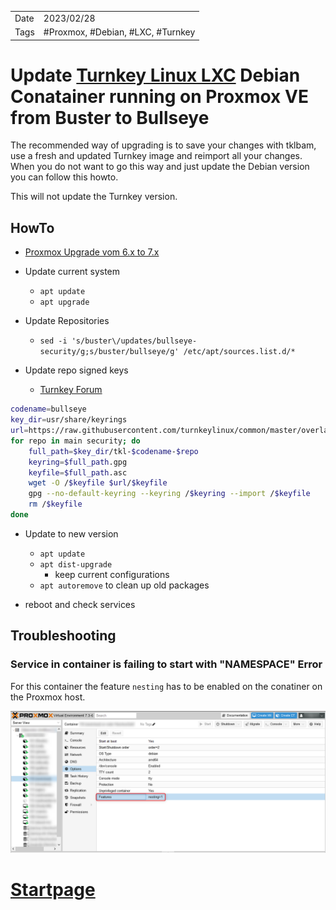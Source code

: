 |   |   |
|---|---|
|Date| 2023/02/28|
|Tags| #Proxmox, #Debian, #LXC, #Turnkey|

# Update [Turnkey Linux LXC](https://www.turnkeylinux.org/) Debian Conatainer running on Proxmox VE from Buster to Bullseye

The recommended way of upgrading is to save your changes with tklbam, use a fresh and updated Turnkey image and reimport all your changes.
When you do not want to go this way and just update the Debian version you can follow this howto.

This will not update the Turnkey version.

## HowTo
- [Proxmox Upgrade vom 6.x to 7.x](https://pve.proxmox.com/wiki/Upgrade_from_6.x_to_7.0)
- Update current system
    - `apt update`
    - `apt upgrade`

- Update Repositories
    - `sed -i 's/buster\/updates/bullseye-security/g;s/buster/bullseye/g' /etc/apt/sources.list.d/*`

- Update repo signed keys
    - [Turnkey Forum](https://www.turnkeylinux.org/comment/51687#comment-51687)

```bash
codename=bullseye
key_dir=usr/share/keyrings
url=https://raw.githubusercontent.com/turnkeylinux/common/master/overlays/bootstrap_apt
for repo in main security; do
    full_path=$key_dir/tkl-$codename-$repo
    keyring=$full_path.gpg
    keyfile=$full_path.asc
    wget -O /$keyfile $url/$keyfile
    gpg --no-default-keyring --keyring /$keyring --import /$keyfile
    rm /$keyfile
done
```

- Update to new version
    - `apt update`
    - `apt dist-upgrade`
        - keep current configurations
    - `apt autoremove` to clean up old packages

- reboot and check services

## Troubleshooting
### Service in container is failing to start with "NAMESPACE" Error
For this container the feature `nesting` has to be enabled on the conatiner on the Proxmox host.

![Proxmox container nesting](20220228_nesting.png)

# [Startpage](/)

